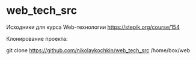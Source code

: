 # web_tech_src

Исходники для курса Web-технологии https://stepik.org/course/154 

Клонирование проекта:

git clone https://github.com/nikolaykochkin/web_tech_src /home/box/web